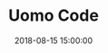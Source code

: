 ---
layout: inner
position: right
title: 'Uomo Code'
date: 2018-08-15 15:00:00
categories: Academic
tags: Design-Thinking Enterprenurship
featured_image: '/img/posts/uomocode.jpg'
project_link: 'https://www.behance.net/gallery/159904383/Business-Idea-A-styling-service-for-men'
button_icon: 'behance'
button_text: 'Visit Project'
lead_text: 'Business Idea: A styling service for men'
---